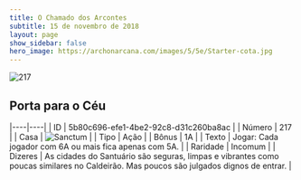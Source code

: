 ```yaml
---
title: O Chamado dos Arcontes
subtitle: 15 de novembro de 2018
layout: page
show_sidebar: false
hero_image: https://archonarcana.com/images/5/5e/Starter-cota.jpg
---
```


![217](https://cdn.keyforgegame.com/media/card_front/pt/341_217_RWHMP875732G_pt.png)

## Porta para o Céu

|----|----|
| ID | 5b80c696-efe1-4be2-92c8-d31c260ba8ac |
| Número | 217 |
| Casa | ![Sanctum](https://archonarcana.com/images/thumb/c/c7/Sanctum.png/22px-Sanctum.png "Santuário") |
| Tipo | Ação |
| Bônus | 1A |
| Texto | Jogar: Cada jogador com 6A ou mais fica apenas com 5A. |
| Raridade | Incomum |
| Dizeres | As cidades do Santuário são seguras, limpas e vibrantes como poucas similares no Caldeirão.  Mas poucos são julgados dignos de entrar. |
